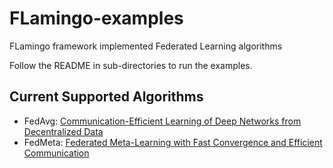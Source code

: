 # FLamingo-examples

FLamingo framework implemented Federated Learning algorithms 

Follow the README in sub-directories to run the examples.

## Current Supported Algorithms
- FedAvg: [Communication-Efficient Learning of Deep Networks from Decentralized Data](http://arxiv.org/abs/1602.05629)
- FedMeta: [Federated Meta-Learning with Fast Convergence and Efficient Communication](http://arxiv.org/abs/1802.07876)